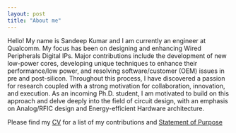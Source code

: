 ```yaml
---
layout: post
title: "About me"
---
```


Hello! My name is Sandeep Kumar and I am currently an engineer at Qualcomm. My focus has been on designing and enhancing Wired Peripherals Digital IPs. Major contributions include the development of new low-power cores, developing unique techniques to enhance their performance/low power, and resolving software/customer (OEM) issues in pre and post-silicon. Throughout this process, I have discovered a passion for research coupled with a strong motivation for collaboration, innovation, and execution. As an incoming Ph.D. student, I am motivated to build on this approach and delve deeply into the field of circuit design, with an emphasis on Analog/RFIC design and Energy-efficient Hardware architecture.  

Please find my [CV](https://sandeep-kumaar1.github.io/main/cv/) for a list of my contributions and [Statement of Purpose](https://sandeep-kumaar1.github.io/main/sop/)

